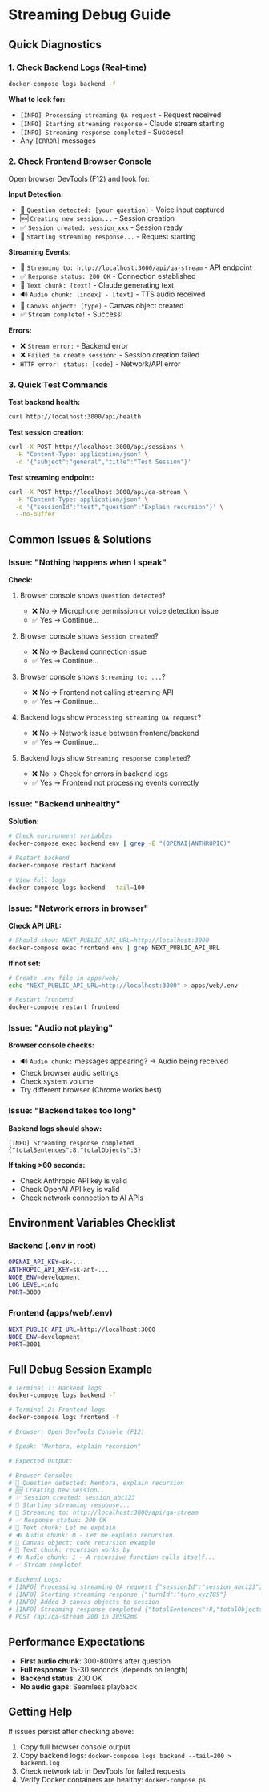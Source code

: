 # Streaming Debug Guide

## Quick Diagnostics

### 1. Check Backend Logs (Real-time)
```bash
docker-compose logs backend -f
```

**What to look for:**
- `[INFO] Processing streaming QA request` - Request received
- `[INFO] Starting streaming response` - Claude stream starting
- `[INFO] Streaming response completed` - Success!
- Any `[ERROR]` messages

### 2. Check Frontend Browser Console

Open browser DevTools (F12) and look for:

**Input Detection:**
- 🎯 `Question detected: [your question]` - Voice input captured
- 🆕 `Creating new session...` - Session creation
- ✅ `Session created: session_xxx` - Session ready
- 🚀 `Starting streaming response...` - Request starting

**Streaming Events:**
- 📡 `Streaming to: http://localhost:3000/api/qa-stream` - API endpoint
- ✅ `Response status: 200 OK` - Connection established
- 📝 `Text chunk: [text]` - Claude generating text
- 🔊 `Audio chunk: [index] - [text]` - TTS audio received
- 🎨 `Canvas object: [type]` - Canvas object created
- ✅ `Stream complete!` - Success!

**Errors:**
- ❌ `Stream error:` - Backend error
- ❌ `Failed to create session:` - Session creation failed
- `HTTP error! status: [code]` - Network/API error

### 3. Quick Test Commands

**Test backend health:**
```bash
curl http://localhost:3000/api/health
```

**Test session creation:**
```bash
curl -X POST http://localhost:3000/api/sessions \
  -H "Content-Type: application/json" \
  -d '{"subject":"general","title":"Test Session"}'
```

**Test streaming endpoint:**
```bash
curl -X POST http://localhost:3000/api/qa-stream \
  -H "Content-Type: application/json" \
  -d '{"sessionId":"test","question":"Explain recursion"}' \
  --no-buffer
```

## Common Issues & Solutions

### Issue: "Nothing happens when I speak"

**Check:**
1. Browser console shows `Question detected`?
   - ❌ No → Microphone permission or voice detection issue
   - ✅ Yes → Continue...

2. Browser console shows `Session created`?
   - ❌ No → Backend connection issue
   - ✅ Yes → Continue...

3. Browser console shows `Streaming to: ...`?
   - ❌ No → Frontend not calling streaming API
   - ✅ Yes → Continue...

4. Backend logs show `Processing streaming QA request`?
   - ❌ No → Network issue between frontend/backend
   - ✅ Yes → Continue...

5. Backend logs show `Streaming response completed`?
   - ❌ No → Check for errors in backend logs
   - ✅ Yes → Frontend not processing events correctly

### Issue: "Backend unhealthy"

**Solution:**
```bash
# Check environment variables
docker-compose exec backend env | grep -E "(OPENAI|ANTHROPIC)"

# Restart backend
docker-compose restart backend

# View full logs
docker-compose logs backend --tail=100
```

### Issue: "Network errors in browser"

**Check API URL:**
```bash
# Should show: NEXT_PUBLIC_API_URL=http://localhost:3000
docker-compose exec frontend env | grep NEXT_PUBLIC_API_URL
```

**If not set:**
```bash
# Create .env file in apps/web/
echo "NEXT_PUBLIC_API_URL=http://localhost:3000" > apps/web/.env

# Restart frontend
docker-compose restart frontend
```

### Issue: "Audio not playing"

**Browser console checks:**
- 🔊 `Audio chunk:` messages appearing? → Audio being received
- Check browser audio settings
- Check system volume
- Try different browser (Chrome works best)

### Issue: "Backend takes too long"

**Backend logs should show:**
```
[INFO] Streaming response completed {"totalSentences":8,"totalObjects":3}
```

**If taking >60 seconds:**
- Check Anthropic API key is valid
- Check OpenAI API key is valid
- Check network connection to AI APIs

## Environment Variables Checklist

### Backend (.env in root)
```bash
OPENAI_API_KEY=sk-...
ANTHROPIC_API_KEY=sk-ant-...
NODE_ENV=development
LOG_LEVEL=info
PORT=3000
```

### Frontend (apps/web/.env)
```bash
NEXT_PUBLIC_API_URL=http://localhost:3000
NODE_ENV=development
PORT=3001
```

## Full Debug Session Example

```bash
# Terminal 1: Backend logs
docker-compose logs backend -f

# Terminal 2: Frontend logs
docker-compose logs frontend -f

# Browser: Open DevTools Console (F12)

# Speak: "Mentora, explain recursion"

# Expected Output:

# Browser Console:
# 🎯 Question detected: Mentora, explain recursion
# 🆕 Creating new session...
# ✅ Session created: session_abc123
# 🚀 Starting streaming response...
# 📡 Streaming to: http://localhost:3000/api/qa-stream
# ✅ Response status: 200 OK
# 📝 Text chunk: Let me explain
# 🔊 Audio chunk: 0 - Let me explain recursion.
# 🎨 Canvas object: code recursion example
# 📝 Text chunk: recursion works by
# 🔊 Audio chunk: 1 - A recursive function calls itself...
# ✅ Stream complete!

# Backend Logs:
# [INFO] Processing streaming QA request {"sessionId":"session_abc123"}
# [INFO] Starting streaming response {"turnId":"turn_xyz789"}
# [INFO] Added 3 canvas objects to session
# [INFO] Streaming response completed {"totalSentences":8,"totalObjects":3}
# POST /api/qa-stream 200 in 28592ms
```

## Performance Expectations

- **First audio chunk**: 300-800ms after question
- **Full response**: 15-30 seconds (depends on length)
- **Backend status**: 200 OK
- **No audio gaps**: Seamless playback

## Getting Help

If issues persist after checking above:

1. Copy full browser console output
2. Copy backend logs: `docker-compose logs backend --tail=200 > backend.log`
3. Check network tab in DevTools for failed requests
4. Verify Docker containers are healthy: `docker-compose ps`
